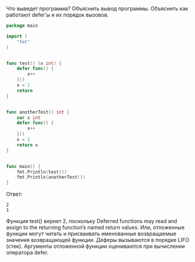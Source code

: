 Что выведет программа? Объяснить вывод программы. Объяснить как работают defer’ы и их порядок вызовов.

```go
package main

import (
	"fmt"
)


func test() (x int) {
	defer func() {
		x++
	}()
	x = 1
	return
}


func anotherTest() int {
	var x int
	defer func() {
		x++
	}()
	x = 1
	return x
}


func main() {
	fmt.Println(test())
	fmt.Println(anotherTest())
}
```

Ответ:
```
2
1
```
Функция test() вернет 2, поскольку Deferred functions may read and assign to the returning function’s named return values.
Или, отложенные функции могут читать и присваивать именованные возвращаемые значения возвращающей функции.
Деферы вызываются в порядке LIFO (стек).
Аргументы отложенной функции оцениваются при вычислении оператора defer.